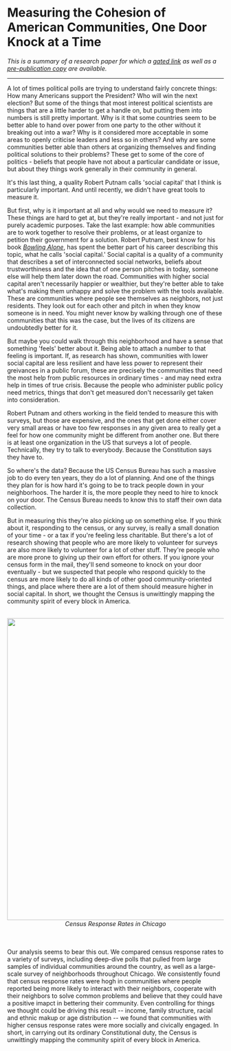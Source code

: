 # Measuring the Cohesion of American Communities, One Door Knock at a Time

<i>This is a summary of a research paper for which a [gated link](http://apr.sagepub.com/content/43/4/625.short) as well as a [pre-publication copy](https://github.com/dcldmartin/CensusResponse_SocialCapital/blob/master/Martin&Newman_CensusResponse.pdf) are available.</i>

---

A lot of times political polls are trying to understand fairly concrete things: How many Americans support the President? Who will win the next election? But some of the things that most interest political scientists are things that are a little harder to get a handle on, but putting them into numbers is still pretty important. Why is it that some countries seem to be better able to hand over power from one party to the other without it breaking out into a war? Why is it considered more acceptable in some areas to openly criticise leaders and less so in others? And why are some communities better able than others at organizing themselves and finding political solutions to their problems? These get to some of the core of politics - beliefs that people have not about a particular candidate or issue, but about they things work generally in their community in general.

It's this last thing, a quality Robert Putnam calls 'social capital' that I think is particularly important. And until recently, we didn't have great tools to measure it.

But first, why is it important at all and why would we need to measure it?
These things are hard to get at, but they're really important - and not just for purely academic purposes. Take the last example: how able communities are to work together to resolve their problems, or at least organize to petition their government for a solution. Robert Putnam, best know for his book [_Bowling Alone_](http://bowlingalone.com/), has spent the better part of his career describing this topic, what he calls 'social capital.' Social capital is a quality of a community that describes a set of interconnected social networks, beliefs about trustworthiness and the idea that of one person pitches in today, someone else will help them later down the road. Communities with higher social capital aren't necessarily happier or wealthier, but they're better able to take what's making them unhappy and solve the problem with the tools available. These are communities where people see themselves as neighbors, not just residents. They look out for each other and pitch in when they know someone is in need.
You might never know by walking through one of these communities that this was the case, but the lives of its citizens are undoubtedly better for it.

But maybe you could walk through this neighborhood and have a sense that something 'feels' better about it. Being able to attach a number to that feeling is important. If, as research has shown, communities with lower social capital are less resilient and have less power to represent their greivances in a public forum, these are precisely the communities that need the most help from public resources in ordinary times - and may need extra help in times of true crisis. Because the people who administer public policy need metrics, things that don't get measured don't necessarily get taken into consideration.

Robert Putnam and others working in the field tended to measure this with surveys, but those are expensive, and the ones that get done either cover very small areas or have too few responses in any given area to really get a feel for how one community might be different from another one. But there is at least one organization in the US that surveys a lot of people. Technically, they try to talk to everybody. Because the Constitution says they have to.

So where's the data?
Because the US Census Bureau has such a massive job to do every ten years, they do a lot of planning. And one of the things they plan for is how hard it's going to be to track people down in your neighborhoos. The harder it is, the more people they need to hire to knock on your door. The Census Bureau needs to know this to staff their own data collection.

But in measuring this they're also picking up on something else. If you think about it, responding to the census, or any survey, is really a small donation of your time - or a tax if you're feeling less charitable. But there's a lot of research showing that people who are more likely to volunteer for surveys are also more likely to volunteer for a lot of other stuff. They're people who are more prone to giving up their own effort for others. If you ignore your census form in the mail, they'll send someone to knock on your door eventually - but we suspected that people who respond quickly to the census are more likely to do all kinds of other good community-oriented things, and place where there are a lot of them should measure higher in social capital. In short, we thought the Census is unwittingly mapping the community spirit of every block in America.
<br><br>

<div align="center">
<img src="https://user-images.githubusercontent.com/25906562/27774872-4190ee50-5f60-11e7-9040-fb284e6c91e6.png" width=700>
    <div align='keft'><i>Census Response Rates in Chicago</i>
    </div>
</div>

<br><br>
Our analysis seems to bear this out. We compared census response rates to a variety of surveys, including deep-dive polls that pulled from large samples of individual communities around the country, as well as a large-scale survey of neighborhoods throughout Chicago. We consistently found that census response rates were hogh in communities where people reported being more likely to interact with their neighbors, cooperate with their neighbors to solve common problems and believe that they could have a positive imapct in bettering their community. Even controlling for things we thought could be driving this result -- income, family structure, racial and ethnic makup or age distribution -- we found that communities with higher census response rates were more socially and civically engaged. In short, in carrying out its ordinary Constitutional duty, the Census is unwittingly mapping the community spirit of every block in America.

